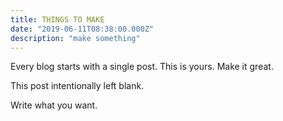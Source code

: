 ```yaml
---
title: THINGS TO MAKE
date: "2019-06-11T08:38:00.000Z"
description: "make something"
---
```


Every blog starts with a single post. This is yours. Make it great.

<!-- more -->

This post intentionally left blank.

Write what you want.
